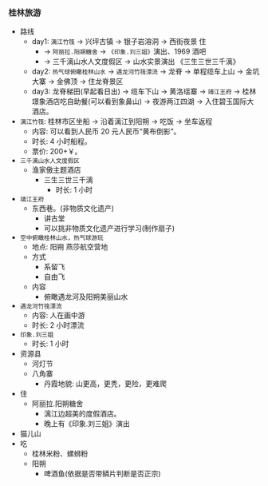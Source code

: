 ### 桂林旅游

* 路线
  * day1: `漓江竹筏` -> 兴坪古镇 -> 银子岩溶洞 -> 西街夜景
    住
      * -> `阿丽拉.阳朔糖舍` -> `《印象.刘三姐》`演出、1969 酒吧
      * -> 三千漓山水人文度假区 -> 山水实景演出 《三生三世三千漓》
  * day2: `热气球俯瞰桂林山水` -> `遇龙河竹筏漂流` -> 龙脊 -> 单程缆车上山 -> 金坑大寨 -> 金佛顶 -> 住龙脊景区
  * day3: 龙脊梯田(早起看日出) -> 缆车下山 -> 黄洛瑶寨 -> `靖江王府` -> 桂林璟象酒店吃自助餐(可以看到象鼻山) -> 夜游两江四湖 -> 入住碧玉国际大酒店。
* `漓江竹筏`: 桂林市区坐船 -> 沿着漓江到阳朔 -> 吃饭 -> 坐车返程
  * 内容: 可以看到人民币 20 元人民币“黄布倒影”。
  * 时长: 4 小时船程。
  * 票价: 200+￥。
* `三千漓山水人文度假区`
  * 渔家傲主题酒店
    * 三生三世三千漓
      * 时长: 1 小时
* `靖江王府`
  * 东西巷。(非物质文化遗产)
    * 讲古堂
    * 可以挑非物质文化遗产进行学习(制作扇子)
* `空中俯瞰桂林山水，热气球游玩`
  * 地点: 阳朔 燕莎航空营地
  * 方式
    * 系留飞
    * 自由飞
  * 内容
    * 俯瞰遇龙河及阳朔美丽山水
* `遇龙河竹筏漂流`
  * 内容: 人在画中游
  * 时长: 2 小时漂流
* `印象.刘三姐`
  * 时长: 1 小时
* 资源县
  * 河灯节
  * 八角寨
    * 丹霞地貌: 山更高，更秃，更险，更难爬
* 住
  * 阿丽拉.阳朔糖舍
    * 漓江边超美的度假酒店。
    * 晚上有《印象.刘三姐》演出
* 猫儿山
* 吃
  * 桂林米粉、螺蛳粉
  * 阳朔
    * 啤酒鱼(依据是否带鳞片判断是否正宗)